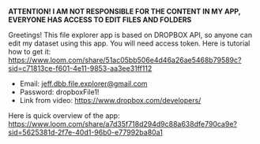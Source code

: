 **ATTENTION! I AM NOT RESPONSIBLE FOR THE CONTENT IN MY APP, EVERYONE HAS ACCESS TO EDIT FILES AND FOLDERS**

Greetings! This file explorer app is based on DROPBOX API, so anyone can edit my dataset using this app.
You will need access token. Here is tutorial how to get it:
https://www.loom.com/share/51ac05bb506e4d46a26ae5468b79589c?sid=c71813ce-f601-4e11-9853-aa3ee31ff112

- Email: jeff.dbb.file.explorer@gmail.com
- Password: dropboxFile1!
- Link from video: https://www.dropbox.com/developers/

Here is quick overview of the app:
https://www.loom.com/share/a7d35f718d294d9c88a638dfe790ca9e?sid=5625381d-2f7e-40d1-96b0-e77992ba80a1
